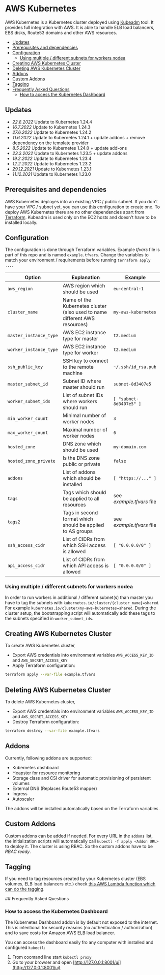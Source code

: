 # AWS Kubernetes

AWS Kubernetes is a Kubernetes cluster deployed using [Kubeadm](https://kubernetes.io/docs/admin/kubeadm/) tool. It provides full integration with AWS. It is able to handle ELB load balancers, EBS disks, Route53 domains and other AWS resources.

<!-- TOC depthFrom:2 -->

- [Updates](#updates)
- [Prerequisites and dependencies](#prerequisites-and-dependencies)
- [Configuration](#configuration)
    - [Using multiple / different subnets for workers nodea](#using-multiple--different-subnets-for-workers-nodea)
- [Creating AWS Kubernetes Cluster](#creating-aws-kubernetes-cluster)
- [Deleting AWS Kubernetes Cluster](#deleting-aws-kubernetes-cluster)
- [Addons](#addons)
- [Custom Addons](#custom-addons)
- [Tagging](#tagging)
- [Frequently Asked Questions](#frequently-asked-questions)
    - [How to access the Kubernetes Dashboard](#how-to-access-the-kubernetes-dashboard)

<!-- /TOC -->

## Updates

* *22.8.2022* Update to Kubernetes 1.24.4
* *16.7.2022* Update to Kubernetes 1.24.3
* *27.6.2022* Update to Kubernetes 1.24.2
* *11.6.2022* Update to Kubernetes 1.24.1 + update addons + remove dependency on the template provider
* *8.5.2022* Update to Kubernetes 1.24.0 + update add-ons
* *23.3.2022* Update to Kubernetes 1.23.5 + update addons
* *19.2.2022* Update to Kubernetes 1.23.4
* *12.2.2022* Update to Kubernetes 1.23.2
* *29.12.2021* Update to Kubernetes 1.23.1
* *11.12.2021* Update to Kubernetes 1.23.0

## Prerequisites and dependencies
AWS Kubernetes deployes into an existing VPC / public subnet. If you don't have your VPC / subnet yet, you can use [this](https://github.com/scholzj/aws-vpc) configuration to create one. To deploy AWS Kubernetes there are no other dependencies apart from [Terraform](https://www.terraform.io). Kubeadm is used only on the EC2 hosts and doesn't have to be installed locally.

## Configuration

The configuration is done through Terraform variables. Example *tfvars* file is part of this repo and is named `example.tfvars`. Change the variables to match your environment / requirements before running `terraform apply ...`.

| Option | Explanation | Example |
|--------|-------------|---------|
| `aws_region` | AWS region which should be used | `eu-central-1` |
| `cluster_name` | Name of the Kubernetes cluster (also used to name different AWS resources) | `my-aws-kubernetes` |
| `master_instance_type` | AWS EC2 instance type for master | `t2.medium` |
| `worker_instance_type` | AWS EC2 instance type for worker | `t2.medium` |
| `ssh_public_key` | SSH key to connect to the remote machine | `~/.ssh/id_rsa.pub` |
| `master_subnet_id` | Subnet ID where master should run | `subnet-8d3407e5` |
| `worker_subnet_ids` | List of subnet IDs where workers should run | `[ "subnet-8d3407e5" ]` |
| `min_worker_count` | Minimal number of worker nodes | `3` |
| `max_worker_count` | Maximal number of worker nodes | `6` |
| `hosted_zone` | DNS zone which should be used | `my-domain.com` |
| `hosted_zone_private` | Is the DNS zone public or private | `false` |
| `addons` | List of addons which should be installed | `[ "https://..." ]` |
| `tags` | Tags which should be applied to all resources | see *example.tfvars* file |
| `tags2` | Tags in second format which should be applied to AS groups | see *example.tfvars* file |
| `ssh_access_cidr` | List of CIDRs from which SSH access is allowed | `[ "0.0.0.0/0" ]` |
| `api_access_cidr` | List of CIDRs from which API access is allowed | `[ "0.0.0.0/0" ]` |

### Using multiple / different subnets for workers nodea

In order to run workers in additional / different subnet(s) than master you have to tag the subnets with `kubernetes.io/cluster/{cluster_name}=shared`. For example `kubernetes.io/cluster/my-aws-kubernetes=shared`. During the cluster setup, the bootstrapping script will automatically add these tags to the subnets specified in `worker_subnet_ids`.

## Creating AWS Kubernetes Cluster

To create AWS Kubernetes cluster, 
* Export AWS credentials into environment variables `AWS_ACCESS_KEY_ID` and `AWS_SECRET_ACCESS_KEY`
* Apply Terraform configuration:
```bash
terraform apply --var-file example.tfvars
```

## Deleting AWS Kubernetes Cluster

To delete AWS Kubernetes cluster, 
* Export AWS credentials into environment variables `AWS_ACCESS_KEY_ID` and `AWS_SECRET_ACCESS_KEY`
* Destroy Terraform configuration:
```bash
terraform destroy --var-file example.tfvars
```

## Addons

Currently, following addons are supported:
* Kubernetes dashboard
* Heapster for resource monitoring
* Storage class and CSI driver for automatic provisioning of persistent volumes
* External DNS (Replaces Route53 mapper)
* Ingress
* Autoscaler

The addons will be installed automatically based on the Terraform variables. 

## Custom Addons

Custom addons can be added if needed. For every URL in the `addons` list, the initialization scripts will automatically call `kubectl -f apply <Addon URL>` to deploy it. The cluster is using RBAC. So the custom addons have to be *RBAC ready*.

## Tagging

If you need to tag resources created by your Kubernetes cluster (EBS volumes, ELB load balancers etc.) check [this AWS Lambda function which can do the tagging](https://github.com/scholzj/aws-kubernetes-tagging-lambda).

## Frequently Asked Questions

### How to access the Kubernetes Dashboard

The Kubernetes Dashboard addon is by default not exposed to the internet. This is intentional for security reasons (no authentication / authorization) and to save costs for Amazon AWS ELB load balancer.

You can access the dashboard easily fro any computer with installed and configured `kubectl`:
1) From coomand line start `kubectl proxy`
2) Go to your browser and open [http://127.0.0.1:8001/ui](http://127.0.0.1:8001/ui)

